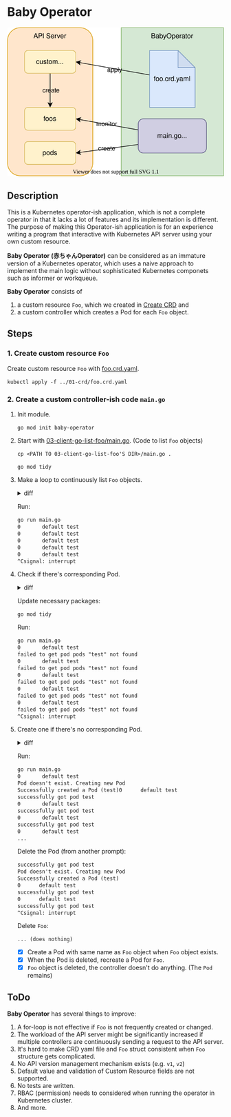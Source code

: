 # Baby Operator

![](diagram.drawio.svg)
## Description

This is a Kubernetes operator-ish application, which is not a complete operator in that it lacks a lot of features and its implementation is different. The purpose of making this Operator-ish application is for an experience writing a program that interactive with Kubernetes API server using your own custom resource.

**Baby Operator (赤ちゃんOperator)** can be considered as an immature version of a Kubernetes operator, which uses a naive approach to implement the main logic without sophisticated Kubernetes componets such as informer or workqueue.

**Baby Operator** consists of
1. a custom resource `Foo`, which we created in [Create CRD](../01-crd/) and
1. a custom controller which creates a Pod for each `Foo` object.

## Steps

### 1. Create custom resource `Foo`

Create custom resource `Foo` with [foo.crd.yaml](../01-crd/foo.crd.yaml).
```
kubectl apply -f ../01-crd/foo.crd.yaml
```
### 2. Create a custom controller-ish code `main.go`

1. Init module.
    ```
    go mod init baby-operator
    ```
1. Start with [03-client-go-list-foo/main.go](../03-client-go-list-foo/main.go). (Code to list `Foo` objects)
    ```
    cp <PATH TO 03-client-go-list-foo'S DIR>/main.go .
    ```

    ```
    go mod tidy
    ```

1. Make a loop to continuously list `Foo` objects.

    <details><summary>diff</summary>

    ```diff
    +++ b/06-operator-development-method/04-baby-operator/main.go
    @@ -6,6 +6,7 @@ import (
            "flag"
            "fmt"
            "path/filepath"
    +       "time"

            metav1 "k8s.io/apimachinery/pkg/apis/meta/v1"
            "k8s.io/apimachinery/pkg/runtime/schema"
    @@ -83,12 +84,14 @@ func main() {
            // https://pkg.go.dev/k8s.io/client-go/    kubernetes#NewForConfig
            clientset, _ := dynamic.NewForConfig(config)

    -       // Get list of Foo objects from all namespaces
    -       foos, _ := listFoos(clientset, "")
    +       for {
    +               // Get list of Foo objects from all namespaces
    +               foos, _ := listFoos(clientset, "")

    -       // Print Foo objects
    -       fmt.Println("INDEX\tNAMESPACE\tNAME")
    -       for i, foo := range foos.Items {
    -               fmt.Printf("%d\t%s\t%s\n", i, foo.GetNamespace    (), foo.GetName())
    +               // Print Foo objects
    +               for i, foo := range foos.Items {
    +                       fmt.Printf("%d\t%s\t%s\n", i, foo.    GetNamespace(), foo.GetName())
    +               }
    +               time.Sleep(1 * time.Second)
            }
     }
    ```

    </details>

    Run:
    ```
    go run main.go
    0       default test
    0       default test
    0       default test
    0       default test
    0       default test
    ^Csignal: interrupt
    ```

1. Check if there's corresponding Pod.

    <details><summary>diff</summary>

    ```diff
    +++ b/06-operator-development-method/04-baby-operator/main.go
    @@ -11,6 +11,7 @@ import (
            metav1 "k8s.io/apimachinery/pkg/apis/meta/v1"
            "k8s.io/apimachinery/pkg/runtime/schema"
            "k8s.io/client-go/dynamic"
    +       "k8s.io/client-go/kubernetes"
            "k8s.io/client-go/tools/clientcmd"
            "k8s.io/client-go/util/homedir"
     )
    @@ -84,6 +85,8 @@ func main() {
            // https://pkg.go.dev/k8s.io/client-go/dynamic#NewForConfig
            client, _ := dynamic.NewForConfig(config)

    +       clientset, _ := kubernetes.NewForConfig(config)
    +
            for {
                    // Get list of Foo objects from all namespaces
                    foos, _ := listFoos(client, "")
    @@ -92,7 +95,12 @@ func main() {
                    for i, foo := range foos.Items {
                            fmt.Printf("%d\t%s\t%s\n", i, foo.GetNamespace(), foo.GetName())
                            // Check if there's corresponding Pod.
    -
    +                       pod, err := clientset.CoreV1().Pods(foo.GetNamespace()).Get(context.Background(), foo.GetName(), metav1.GetOptions{})
    +                       if err != nil {
    +                               fmt.Printf("failed to get pod %v\n", err)
    +                       } else {
    +                               fmt.Printf("successfully got pod %s\n", pod.GetName())
    +                       }
                    }
                    time.Sleep(1 * time.Second)
            }
    ```


    </details>

    Update necessary packages:
    ```
    go mod tidy
    ```

    Run:
    ```
    go run main.go
    0       default test
    failed to get pod pods "test" not found
    0       default test
    failed to get pod pods "test" not found
    0       default test
    failed to get pod pods "test" not found
    0       default test
    failed to get pod pods "test" not found
    0       default test
    failed to get pod pods "test" not found
    ^Csignal: interrupt
    ```

1. Create one if there's no corresponding Pod.

    <details><summary>diff</summary>

    ```diff
    --- a/06-operator-development-method/04-baby-operator/main.go
    +++ b/06-operator-development-method/04-baby-operator/main.go
    @@ -8,6 +8,8 @@ import (
            "path/filepath"
            "time"

    +       v1 "k8s.io/api/core/v1"
    +       "k8s.io/apimachinery/pkg/api/errors"
            metav1 "k8s.io/apimachinery/pkg/apis/meta/v1"
            "k8s.io/apimachinery/pkg/runtime/schema"
            "k8s.io/client-go/dynamic"
    @@ -62,6 +64,31 @@ func listFoos(client dynamic.Interface,     namespace string) (*FooList, error) {
            return &fooList, nil
     }

    +func createPod(clientset *kubernetes.Clientset, namespace,     name string) error {
    +       pod := &v1.Pod{
    +               ObjectMeta: metav1.ObjectMeta{
    +                       Name:      name,
    +                       Namespace: namespace,
    +               },
    +               Spec: v1.PodSpec{
    +                       Containers: []v1.Container{
    +                               {
    +                                       Name:  "busybox",
    +                                       Image: "gcr.io/    google_containers/echoserver:1.4",
    +                               },
    +                       },
    +                       RestartPolicy: v1.RestartPolicyAlways,
    +               },
    +       }
    +       _, err := clientset.CoreV1().Pods(namespace).Create    (context.TODO(), pod, metav1.CreateOptions{})
    +       if err != nil {
    +               fmt.Printf("failed to create Pod %v\n", err)
    +               return err
    +       }
    +       fmt.Printf("Successfully created a Pod (%s)", name)
    +       return nil
    +}
     func main() {
            var defaultKubeConfigPath string
            if home := homedir.HomeDir(); home != "" {
    @@ -93,13 +120,21 @@ func main() {

                    // Print Foo objects
                    for i, foo := range foos.Items {
    -                       fmt.Printf("%d\t%s\t%s\n", i, foo.GetNamespace(), foo.GetName())
    +                       namespace := foo.GetNamespace()
    +                       name := foo.GetName()
    +                       fmt.Printf("%d\t%s\t%s\n", i, namespace, name)
                            // Check if there's corresponding Pod.
    -                       pod, err := clientset.CoreV1().Pods(foo.GetNamespace()).Get(context.Background(), foo.GetN
    ame(), metav1.GetOptions{})
    +                       _, err := clientset.CoreV1().Pods(namespace).Get(context.Background(), name, metav1.GetOpt
    ions{})
                            if err != nil {
    -                               fmt.Printf("failed to get pod %v\n", err)
    +                               if errors.IsNotFound(err) {
    +                                       // create new pod
    +                                       fmt.Println("Pod doesn't exist. Creating new Pod")
    +                                       createPod(clientset, namespace, name)
    +                               } else {
    +                                       fmt.Printf("failed to get pod %v\n", err)
    +                               }
                            } else {
    -                               fmt.Printf("successfully got pod %s\n", pod.GetName())
    +                               fmt.Printf("successfully got pod %s\n", name)
                            }
                    }
                    time.Sleep(1 * time.Second)
    ```

    </details>

    Run:
    ```
    go run main.go
    0       default test
    Pod doesn't exist. Creating new Pod
    Successfully created a Pod (test)0      default test
    successfully got pod test
    0       default test
    successfully got pod test
    0       default test
    successfully got pod test
    0       default test
    ...
    ```

    Delete the Pod (from another prompt):
    ```
    successfully got pod test
    Pod doesn't exist. Creating new Pod
    Successfully created a Pod (test)
    0      default test
    successfully got pod test
    0      default test
    successfully got pod test
    ^Csignal: interrupt
    ```

    Delete `Foo`:
    ```
    ... (does nothing)
    ```

    - [x] Create a Pod with same name as `Foo` object when `Foo` object exists.
    - [x] When the Pod is deleted, recreate a Pod for `Foo`.
    - [x] `Foo` object is deleted, the controller doesn't do anything. (The `Pod` remains)

## ToDo

**Baby Operator** has several things to improve:

1. A for-loop is not effective if `Foo` is not frequently created or changed.
1. The workload of the API server might be significantly increased if multiple controllers are continuously sending a request to the API server.
1. It's hard to make CRD yaml file and `Foo` struct consistent when `Foo` structure gets complicated.
1. No API version management mechanism exists (e.g. `v1`, `v2`)
1. Default value and validation of Custom Resource fields are not supported.
1. No tests are written.
1. RBAC (permission) needs to considered when running the operator in Kubernetes cluster.
1. And more.
